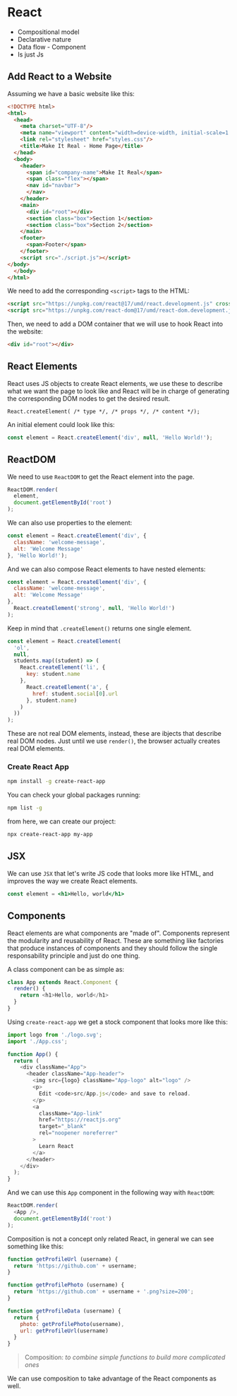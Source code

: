 # React

* Compositional model
* Declarative nature
* Data flow - Component
* Is just Js

## Add React to a Website

Assuming we have a basic website like this:

```html
<!DOCTYPE html>
<html>
  <head>
    <meta charset="UTF-8"/>
    <meta name="viewport" content="width=device-width, initial-scale=1.0"/>
    <link rel="stylesheet" href="styles.css"/>
    <title>Make It Real - Home Page</title>
  </head>
  <body>
    <header>
      <span id="company-name">Make It Real</span>
      <span class="flex"></span>
      <nav id="navbar">
      </nav>
    </header>
    <main>
      <div id="root"></div>
      <section class="box">Section 1</section>
      <section class="box">Section 2</section>
    </main>
    <footer>
      <span>Footer</span>
    </footer>
    <script src="./script.js"></script>
</body>
  </body>
</html>
```

We need to add the corresponding `<script>` tags to the HTML:

```html
<script src="https://unpkg.com/react@17/umd/react.development.js" crossorigin></script>
<script src="https://unpkg.com/react-dom@17/umd/react-dom.development.js" crossorigin></script>
```

Then, we need to add a DOM container that we will use to hook React into the website:

```html
<div id="root"></div>
```

## React Elements

React uses JS objects to create React elements, we use these to describe what we want the page to look like and React will be in charge of generating the corresponding DOM nodes to get the desired result.

```
React.createElement( /* type */, /* props */, /* content */);
```

An initial element could look like this:

```js
const element = React.createElement('div', null, 'Hello World!');
```

## ReactDOM

We need to use `ReactDOM` to get the React element into the page. 

```js
ReactDOM.render(
  element, 
  document.getElementById('root')
);
```

We can also use properties to the element:

```js
const element = React.createElement('div', {
  className: 'welcome-message',
  alt: 'Welcome Message'
}, 'Hello World!');
```

And we can also compose React elements to have nested elements:

```js
const element = React.createElement('div', {
  className: 'welcome-message',
  alt: 'Welcome Message'
},
  React.createElement('strong', null, 'Hello World!')
);
```

Keep in mind that `.createElement()` returns one single element.

```js
const element = React.createElement(
  'ol',
  null,
  students.map((student) => (
    React.createElement('li', {
      key: student.name
    }, 
      React.createElement('a', {
        href: student.social[0].url
      }, student.name)
    )
  ))
);
```

These are not real DOM elements, instead, these are ibjects that describe real DOM nodes. Just until we use `render()`, the browser actually creates real DOM elements.

### Create React App

```sh
npm install -g create-react-app
```

You can check your global packages running:

```sh
npm list -g
```

from here, we can create our project:

```sh
npx create-react-app my-app
```

## JSX

We can use `JSX` that let's write JS code that looks more like HTML, and improves the way we create React elements.

```jsx
const element = <h1>Hello, world</h1>
```

## Components

React elements are what components are "made of". Components represent the modularity and reusability of React. These are something like factories that produce instances of components and they should follow the single responsability principle and just do one thing.

A class component can be as simple as:

```js
class App extends React.Component {
  render() {
    return <h1>Hello, world</h1>
  }
}
```

Using `create-react-app` we get a stock component that looks more like this:

```js
import logo from './logo.svg';
import './App.css';

function App() {
  return (
    <div className="App">
      <header className="App-header">
        <img src={logo} className="App-logo" alt="logo" />
        <p>
          Edit <code>src/App.js</code> and save to reload.
        </p>
        <a
          className="App-link"
          href="https://reactjs.org"
          target="_blank"
          rel="noopener noreferrer"
        >
          Learn React
        </a>
      </header>
    </div>
  );
}
```

And we can use this `App` component in the following way with `ReactDOM`:

```js
ReactDOM.render(
  <App />, 
  document.getElementById('root')
);
```

Composition is not a concept only related React, in general we can see something like this:

```js
function getProfileUrl (username) {
  return 'https://github.com' + username;
}

function getProfilePhoto (username) {
  return 'https://github.com' + username + '.png?size=200';
}

function getProfileData (username) {
  return {
    photo: getProfilePhoto(username),
    url: getProfileUrl(username)
  }
}
```

> Composition: _to combine simple functions to build more complicated ones_

We can use composition to take advantage of the React components as well.



